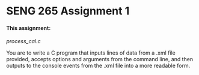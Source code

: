 # SENG 265 Assignment 1

#### This assignment: 
*process_cal.c*

You are to write a C program that inputs lines of data from a .xml file provided, accepts options and
arguments from the command line, and then outputs to the console events from the .xml file into a
more readable form.
